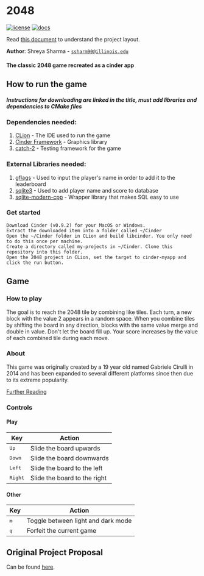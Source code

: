 # 2048

[![license](https://img.shields.io/badge/license-MIT-green)](LICENSE)
[![docs](https://img.shields.io/badge/docs-yes-brightgreen)](docs/README.md)

Read [this document](https://cliutils.gitlab.io/modern-cmake/chapters/basics/structure.html) to understand the project
layout.

**Author**: Shreya Sharma - [`ssharm90@illinois.edu`](mailto:ssharm90@illinois.edu)

#### The classic 2048 game recreated as a cinder app

## How to run the game
##### Instructions for downloading are linked in the title, must add libraries and dependencies to CMake files
### Dependencies needed:
1. [CLion](https://www.jetbrains.com/clion/) - The IDE used to run the game
2. [Cinder Framework](http://libcinder.org/) - Graphics library
3. [catch-2](https://github.com/catchorg/Catch2) - Testing framework for the game
### External Libraries needed: 
1. [gflags](https://gflags.github.io/gflags/) - Used to input the player's name in order to add it to the leaderboard
2. [sqlite3](https://www.sqlite.org/capi3ref.html) - Used to add player name and score to database
3. [sqlite-modern-cpp](https://github.com/SqliteModernCpp/sqlite_modern_cpp) - Wrapper library that makes SQL easy to use
### Get started
    Download Cinder (v0.9.2) for your MacOS or Windows. 
    Extract the downloaded item into a folder called ~/Cinder
    Open the ~/Cinder folder in CLion and build libcinder. You only need to do this once per machine.
    Create a directory called my-projects in ~/Cinder. Clone this repository into this folder.
    Open the 2048 project in CLion, set the target to cinder-myapp and click the run button.
## Game
### How to play
The goal is to reach the 2048 tile by combining like tiles. Each turn, a new block with the value 2 appears in a random space. 
When you combine tiles by shifting the board in any direction, blocks with the same value merge and double in value. 
Don't let the board fill up. Your score increases by the value of each combined tile during each move. 
### About
This game was originally created by a 19 year old named Gabriele Cirulli in 2014 and has been expanded to several 
different platforms since then due to its extreme popularity.

[Further Reading](https://en.wikipedia.org/wiki/2048_(video_game))

### Controls
#### Play
Key|Action
---|------
<kbd>Up</kbd>|Slide the board upwards
<kbd>Down</kbd>|Slide the board downwards
<kbd>Left</kbd>|Slide the board to the left
<kbd>Right</kbd>|Slide the board to the right

#### Other
Key|Action
---|------
<kbd>m</kbd>|Toggle between light and dark mode
<kbd>q</kbd>|Forfeit the current game
    
## Original Project Proposal
Can be found [here](https://github.com/CS126SP20/project-proposal-ssharm90#2048).
